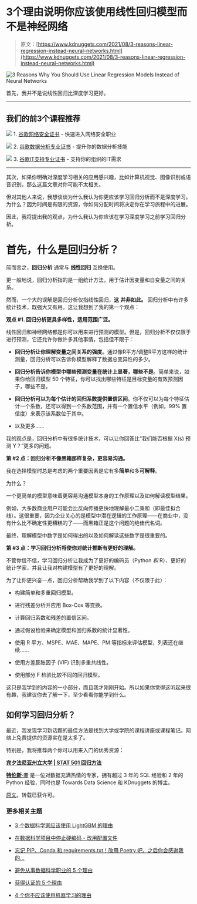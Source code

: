 # 3个理由说明你应该使用线性回归模型而不是神经网络

> 原文：[https://www.kdnuggets.com/2021/08/3-reasons-linear-regression-instead-neural-networks.html](https://www.kdnuggets.com/2021/08/3-reasons-linear-regression-instead-neural-networks.html)

![3 Reasons Why You Should Use Linear Regression Models Instead of Neural Networks](../Images/57e381d5ad862d71d48bd56edd375075.png)

首先，我并不是说线性回归比深度学习更好。

* * *

## 我们的前3个课程推荐

![](../Images/0244c01ba9267c002ef39d4907e0b8fb.png) 1\. [谷歌网络安全证书](https://www.kdnuggets.com/google-cybersecurity) - 快速进入网络安全职业

![](../Images/e225c49c3c91745821c8c0368bf04711.png) 2\. [谷歌数据分析专业证书](https://www.kdnuggets.com/google-data-analytics) - 提升你的数据分析技能

![](../Images/0244c01ba9267c002ef39d4907e0b8fb.png) 3\. [谷歌IT支持专业证书](https://www.kdnuggets.com/google-itsupport) - 支持你的组织的IT需求

* * *

其次，如果你明确对深度学习相关的应用感兴趣，比如计算机视觉、图像识别或语音识别，那么这篇文章对你可能不太相关。

但对其他人来说，我想谈谈为什么我认为你更应该学习回归分析而不是深度学习。为什么？因为时间是有限的资源，你如何分配时间将决定你在学习旅程中的进展。

因此，我将提出我的观点，为什么我认为你应该在学习深度学习之前学习回归分析。

# 首先，什么是回归分析？

简而言之，**回归分析** 通常与 **线性回归** 互换使用。

更一般地说，回归分析指的是一组统计方法，用于估计因变量和自变量之间的关系。

然而，一个大的误解是回归分析仅指线性回归，**这** **并非如此。** 回归分析中有许多统计技术，既强大又有用。这让我想到了我的第一个观点：

**观点 #1\. 回归分析更具多样性，适用范围广泛。**

线性回归和神经网络都是你可以用来进行预测的模型。但是，回归分析不仅仅限于进行预测，它还允许你做许多其他事情，包括但不限于：

+   **回归分析让你理解变量之间关系的强度**。通过像R平方/调整R平方这样的统计测量，回归分析可以告诉你模型解释了数据总变异性的多少。

+   **回归分析告诉你模型中哪些预测变量在统计上显著，哪些不是**。简单来说，如果你给回归模型 50 个特征，你可以找出哪些特征是目标变量的有效预测因子，哪些不是。

+   **回归分析可以为每个估计的回归系数提供置信区间**。你不仅可以为每个特征估计一个系数，还可以得到一个系数范围，并有一个置信水平（例如，99% 置信度）来表示该系数位于其中。

+   以及更多……

我的观点是，回归分析中有很多统计技术，可以让你回答比“我们能否根据 X(s) 预测 Y？”更多的问题。

**第 #2 点：回归分析不像黑箱那样复杂，更容易沟通。**

我在选择模型时总是考虑的两个重要因素是它有多**简单**和多**可解释**。

为什么？

一个更简单的模型意味着更容易沟通模型本身的工作原理以及如何解读模型结果。

例如，大多数商业用户可能会比反向传播更快地理解最小二乘和（即最佳拟合线）。这很重要，因为企业关心的是模型中潜在逻辑的工作原理——在商业中，没有什么比不确定性更糟糕的了——而黑箱正是这个问题的绝佳代名词。

最终，理解模型中数字是如何得出的以及如何解读这些数字是很重要的。

**第 #3 点：学习回归分析将使你对统计推断有更好的理解。**

不管你信不信，学习回归分析让我成为了更好的编码员（Python *和* R）、更好的统计学家，并且让我对构建模型有了更好的理解。

为了让你更兴奋一点，回归分析帮助我学到了以下内容（不仅限于此）：

+   构建简单和多重回归模型。

+   进行残差分析并应用 Box-Cox 等变换。

+   计算回归系数和残差的置信区间。

+   通过假设检验来确定模型和回归系数的统计显著性。

+   使用 R 平方、MSPE、MAE、MAPE、PM 等指标来评估模型，列表还在继续……

+   使用方差膨胀因子 (VIF) 识别多重共线性。

+   使用部分 F 检验比较不同的回归模型。

这只是我学到的内容的一小部分，而且我才刚刚开始。所以如果你觉得这听起来很有趣，我建议你去了解一下，至少看看你能学到什么。

## 如何学习回归分析？

最近，我发现学习新话题的最佳方法是找到大学或学院的课程讲座或课程笔记。网络上免费提供的资源实在是太多了。

特别是，我将推荐两个你可以用来入门的优秀资源：

**[宾夕法尼亚州立大学 | STAT 501 回归方法](https://online.stat.psu.edu/stat501/)**

**[特伦斯·辛](https://www.linkedin.com/in/terenceshin/)** 是一位对数据充满热情的专家，拥有超过 3 年的 SQL 经验和 2 年的 Python 经验，同时也是 Towards Data Science 和 KDnuggets 的博主。

[原文](https://towardsdatascience.com/3-reasons-why-you-should-use-linear-regression-models-instead-of-neural-networks-16820319d644)。转载已获许可。

### 更多相关主题

+   [3 个数据科学家应该使用 LightGBM 的理由](https://www.kdnuggets.com/2022/01/data-scientists-reasons-lightgbm.html)

+   [在数据科学项目中停止硬编码 - 改用配置文件](https://www.kdnuggets.com/2023/06/stop-hard-coding-data-science-project-config-files-instead.html)

+   [忘记 PIP、Conda 和 requirements.txt！改用 Poetry 吧，之后你会感谢我的…](https://www.kdnuggets.com/2023/07/forget-pip-conda-requirementstxt-poetry-instead-thank-later.html)

+   [避免从事数据科学职业的 5 个理由](https://www.kdnuggets.com/2022/04/top-5-reasons-avoid-data-science-career.html)

+   [获得认证的 5 个理由](https://www.kdnuggets.com/2023/05/sas-5-reasons-get-certified.html)

+   [4 个你不应该使用机器学习的理由](https://www.kdnuggets.com/2021/12/4-reasons-shouldnt-machine-learning.html)
